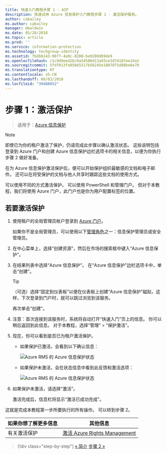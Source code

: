 ```yaml
---
title: 快速入门教程步骤 1 - AIP
description: 快速试用 Azure 信息保护入门教程步骤 1 - 激活保护服务。
author: cabailey
ms.author: cabailey
manager: mbaldwin
ms.date: 05/28/2018
ms.topic: article
ms.prod: ''
ms.service: information-protection
ms.technology: techgroup-identity
ms.assetid: f6dbb143-96f7-4a9c-8208-be9280d69de9
ms.openlocfilehash: c1c9d9eed2bc9a54500d13a93ce3d74187ee24a2
ms.sourcegitcommit: 5fdf013fe05b65517b56245e1807875d80be6e70
ms.translationtype: HT
ms.contentlocale: zh-CN
ms.lasthandoff: 08/03/2018
ms.locfileid: "39488652"
---
```

# <a name="step-1-activate-protection"></a>步骤 1：激活保护
 
>适用于：[Azure 信息保护](https://azure.microsoft.com/pricing/details/information-protection)

> [!NOTE]
>即使已为你的租户激活了保护，仍请完成此步骤以确认激活状态。 这些说明包括登录到 Azure 门户和创建 Azure 信息保护边栏选项卡的相关信息，以便为你执行步骤 2 做好准备。

在为 Azure 信息保护激活保护后，便可以开始保护组织最敏感的文档和电子邮件。 还可以在将受保护的文档与他人共享时跟踪这些文档的使用方式。 

可以使用不同的方式激活保护。 可以使用 PowerShell 和管理门户。 但对于本教程，我们将使用 Azure 门户，此门户也是你为用户配置标签的位置。 

## <a name="to-activate-protection"></a>若要激活保护

1. 使用租户的全局管理员帐户登录到 [Azure 门户](https://portal.azure.com)。 
    
    如果你不是全局管理员，可以使用以下[管理角色](/azure/active-directory/active-directory-assign-admin-roles-azure-portal)之一：信息保护管理员或安全管理员。

2. 在中心菜单上，选择“创建资源”，然后在市场的搜索框中键入“Azure 信息保护”。 
    
3. 在结果列表中选择“Azure 信息保护”。 在“Azure 信息保护”边栏选项卡中，单击“创建”。
    
    > [!TIP] 
    > （可选）选择“固定到仪表板”以便在仪表板上创建“Azure 信息保护”磁贴，这样，下次登录到门户时，就可以跳过浏览到该服务。
    
    再次单击“创建”。

4. 注意：首次连接到该服务时，系统将自动打开“快速入门”页上的信息。 你可以稍后返回到此信息。 对于本教程，选择“管理” > “保护激活”。 

5. 现在，你可以看到是否已为租户激活保护。 
    
    - 如果保护已激活，会看到以下确认信息：
        
        ![Azure RMS 的 Azure 信息保护状态](./media/info-protect-azurerms-activated.png)
        
    - 如果保护未激活，会在状态信息中看到此反馈和激活选项：
        
        ![Azure RMS 的 Azure 信息保护状态](./media/info-protect-azurerms-deactivated.png)

6. 如果保护未激活，请选择“激活”。 

    激活完成后，信息栏将显示“激活已成功完成”。

这就是完成本教程第一步所要执行的所有操作。 可以转到步骤 2。

|如果你想了解更多信息|其他信息|
|--------------------------------|--------------------------|
|有关激活保护|[激活 Azure Rights Management](activate-service.md)|


>[!div class="step-by-step"]
[&#171; 简介](infoprotect-quick-start-tutorial.md)
[步骤 2 &#187;](infoprotect-tutorial-step2.md)

